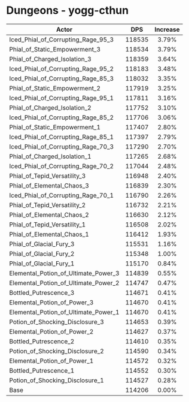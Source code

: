 # Dungeons - yogg-cthun
| Actor | DPS | Increase |
|---|:---:|:---:|
|Iced_Phial_of_Corrupting_Rage_95_3|118535|3.79%|
|Phial_of_Static_Empowerment_3|118534|3.79%|
|Phial_of_Charged_Isolation_3|118359|3.64%|
|Iced_Phial_of_Corrupting_Rage_95_2|118183|3.48%|
|Iced_Phial_of_Corrupting_Rage_85_3|118032|3.35%|
|Phial_of_Static_Empowerment_2|117919|3.25%|
|Iced_Phial_of_Corrupting_Rage_95_1|117811|3.16%|
|Phial_of_Charged_Isolation_2|117752|3.10%|
|Iced_Phial_of_Corrupting_Rage_85_2|117706|3.06%|
|Phial_of_Static_Empowerment_1|117407|2.80%|
|Iced_Phial_of_Corrupting_Rage_85_1|117397|2.79%|
|Iced_Phial_of_Corrupting_Rage_70_3|117290|2.70%|
|Phial_of_Charged_Isolation_1|117265|2.68%|
|Iced_Phial_of_Corrupting_Rage_70_2|117044|2.48%|
|Phial_of_Tepid_Versatility_3|116948|2.40%|
|Phial_of_Elemental_Chaos_3|116839|2.30%|
|Iced_Phial_of_Corrupting_Rage_70_1|116790|2.26%|
|Phial_of_Tepid_Versatility_2|116732|2.21%|
|Phial_of_Elemental_Chaos_2|116630|2.12%|
|Phial_of_Tepid_Versatility_1|116508|2.02%|
|Phial_of_Elemental_Chaos_1|116412|1.93%|
|Phial_of_Glacial_Fury_3|115531|1.16%|
|Phial_of_Glacial_Fury_2|115348|1.00%|
|Phial_of_Glacial_Fury_1|115170|0.84%|
|Elemental_Potion_of_Ultimate_Power_3|114839|0.55%|
|Elemental_Potion_of_Ultimate_Power_2|114747|0.47%|
|Bottled_Putrescence_3|114671|0.41%|
|Elemental_Potion_of_Power_3|114670|0.41%|
|Elemental_Potion_of_Ultimate_Power_1|114670|0.41%|
|Potion_of_Shocking_Disclosure_3|114653|0.39%|
|Elemental_Potion_of_Power_2|114627|0.37%|
|Bottled_Putrescence_2|114610|0.35%|
|Potion_of_Shocking_Disclosure_2|114590|0.34%|
|Elemental_Potion_of_Power_1|114572|0.32%|
|Bottled_Putrescence_1|114552|0.30%|
|Potion_of_Shocking_Disclosure_1|114527|0.28%|
|Base|114206|0.00%|

